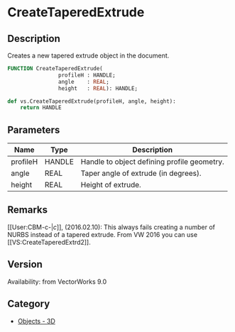 # CreateTaperedExtrude

## Description
Creates a new tapered extrude object in the document.

```pascal
FUNCTION CreateTaperedExtrude(
				profileH : HANDLE;
				angle    : REAL;
				height   : REAL): HANDLE;
```

```python
def vs.CreateTaperedExtrude(profileH, angle, height):
    return HANDLE
```

## Parameters
|Name|Type|Description|
|---|---|---|
|profileH|HANDLE|Handle to object defining profile geometry.|
|angle|REAL|Taper angle of extrude (in degrees).|
|height|REAL|Height of extrude.|

## Remarks
[[User:CBM-c-|_c_]], (2016.02.10):  This always fails creating a number of NURBS instead of a tapered extrude. From VW 2016 you can use [[VS:CreateTaperedExtrd2]].

## Version
Availability: from VectorWorks 9.0

## Category
* [Objects - 3D](../Categories/Objects%20-%203D.md)
